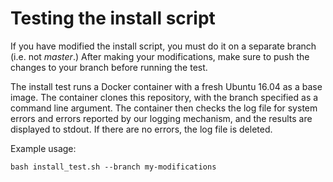 # Testing the install script

If you have modified the install script, you must do it on a separate branch (i.e. not *master*.) After making your modifications, make sure to push the changes to your branch before running the test.

The install test runs a Docker container with a fresh Ubuntu 16.04 as a base image. The container clones this repository, with the branch specified as a command line argument. The container then checks the log file for system errors and errors reported by our logging mechanism, and the results are displayed to stdout. If there are no errors, the log file is deleted.

Example usage:

```shell
bash install_test.sh --branch my-modifications
```
